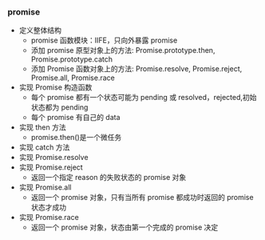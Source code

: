 ### promise

-   定义整体结构
    -   promise 函数模块：IIFE，只向外暴露 promise
    -   添加 promise 原型对象上的方法: Promise.prototype.then, Promise.prototype.catch
    -   添加 Promise 函数对象上的方法: Promise.resolve, Promise.reject, Promise.all, Promise.race
-   实现 Promise 构造函数
    -   每个 promise 都有一个状态可能为 pending 或 resolved，rejected,初始状态都为 pending
    -   每个 promise 有自己的 data
-   实现 then 方法
    -   promise.then()是一个微任务
-   实现 catch 方法
-   实现 Promise.resolve
-   实现 Promise.reject
    -   返回一个指定 reason 的失败状态的 promise 对象
-   实现 Promise.all
    -   返回一个 promise 对象，只有当所有 promise 都成功时返回的 promise 状态才成功
-   实现 Promise.race
    -   返回一个 promise 对象，状态由第一个完成的 promise 决定